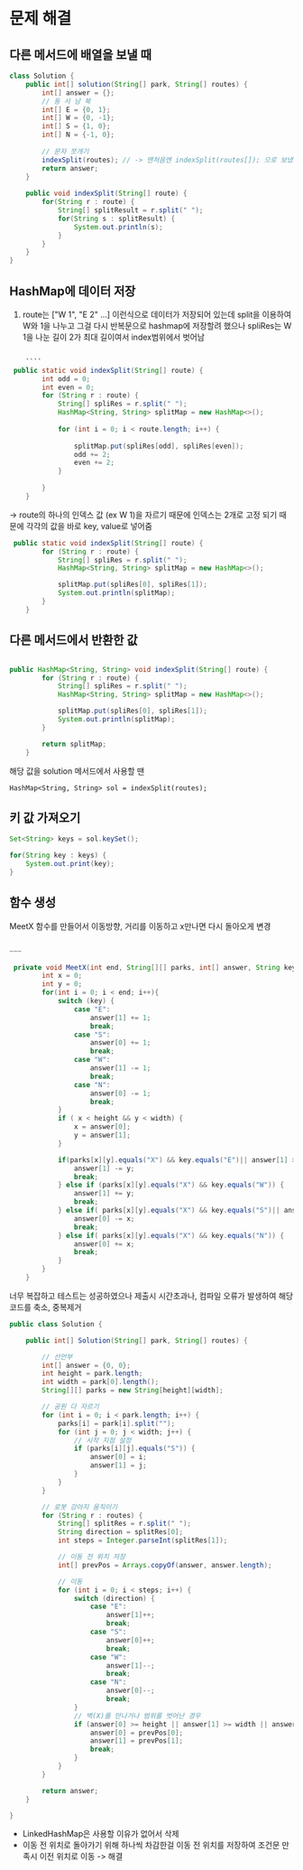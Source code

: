 # 문제 해결

## 다른 메서드에 배열을 보낼 때

```java
class Solution {
    public int[] solution(String[] park, String[] routes) {
        int[] answer = {};
        // 동 서 남 북
        int[] E = {0, 1};
        int[] W = {0, -1};
        int[] S = {1, 0};
        int[] N = {-1, 0};
        
        // 문자 쪼개기 
        indexSplit(routes); // -> 맨처음엔 indexSplit(routes[]); 으로 보냈으나 오류 발생
        return answer;
    }
    
    public void indexSplit(String[] route) {
        for(String r : route) {
            String[] splitResult = r.split(" ");
            for(String s : splitResult) {
                System.out.println(s);
            }
        }
    }
}

```

## HashMap에 데이터 저장

1. route는 ["W 1", "E 2" ...] 이런식으로 데이터가 저장되어 있는데 split을 이용하여 
W와 1을 나누고 그걸 다시 반복문으로 hashmap에 저장할려 했으나 spliRes는 W 1을 나눈 길이 2가 최대 길이여서 index범위에서 벗어남
```java

    ````
 public static void indexSplit(String[] route) {
        int odd = 0;
        int even = 0;
        for (String r : route) {
            String[] spliRes = r.split(" ");
            HashMap<String, String> splitMap = new HashMap<>();
  
            for (int i = 0; i < route.length; i++) {
                
                splitMap.put(spliRes[odd], spliRes[even]);
                odd += 2;
                even += 2;
            }
            
        }
    }
```
-> route의 하나의 인덱스 값 (ex W 1)을 자르기 때문에 인덱스는 2개로 고정 되기 때문에 각각의 값을 바로 key, value로 넣어줌

```java 
 public static void indexSplit(String[] route) {
        for (String r : route) {
            String[] spliRes = r.split(" ");
            HashMap<String, String> splitMap = new HashMap<>();

            splitMap.put(spliRes[0], spliRes[1]);
            System.out.println(splitMap);
        }
    }

```

## 다른 메서드에서 반환한 값 
```java

public HashMap<String, String> void indexSplit(String[] route) {
        for (String r : route) {
            String[] spliRes = r.split(" ");
            HashMap<String, String> splitMap = new HashMap<>();

            splitMap.put(spliRes[0], spliRes[1]);
            System.out.println(splitMap);
        }

        return splitMap;
    }
```
해당 값을 solution 메서드에서 사용할 땐

`HashMap<String, String> sol = indexSplit(routes);`

## 키 값 가져오기

```java
Set<String> keys = sol.keySet();

for(String key : keys) {
    System.out.print(key);
}

```


## 함수 생성
MeetX 함수를 만들어서 이동방향, 거리를 이동하고 x만나면 다시 돌아오게 변경
```java

~~~

 private void MeetX(int end, String[][] parks, int[] answer, String key, int width, int height) {
        int x = 0;
        int y = 0;
        for(int i = 0; i < end; i++){
            switch (key) {
                case "E":
                    answer[1] += 1;
                    break;
                case "S":
                    answer[0] += 1;
                    break;
                case "W":
                    answer[1] -= 1;
                    break;
                case "N":
                    answer[0] -= 1;
                    break;
            }
            if ( x < height && y < width) {
                x = answer[0];
                y = answer[1];
            }

            if(parks[x][y].equals("X") && key.equals("E")|| answer[1] > width) {
                answer[1] -= y;
                break;
            } else if (parks[x][y].equals("X") && key.equals("W")) {
                answer[1] += y;
                break;
            } else if( parks[x][y].equals("X") && key.equals("S")|| answer[0] > height){
                answer[0] -= x;
                break;
            } else if( parks[x][y].equals("X") && key.equals("N")) {
                answer[0] += x;
                break;
            }
        }
    }


```
너무 복잡하고 테스트는 성공하였으나 제출시 시간초과나, 컴파일 오류가 발생하여 해당 코드를 축소, 중복제거


```java
public class Solution {

    public int[] Solution(String[] park, String[] routes) {

        // 선언부
        int[] answer = {0, 0};
        int height = park.length;
        int width = park[0].length();
        String[][] parks = new String[height][width];

        // 공원 다 자르기
        for (int i = 0; i < park.length; i++) {
            parks[i] = park[i].split("");
            for (int j = 0; j < width; j++) {
                // 시작 지점 설정
                if (parks[i][j].equals("S")) {
                    answer[0] = i;
                    answer[1] = j;
                }
            }
        }

        // 로봇 강아지 움직이기
        for (String r : routes) {
            String[] splitRes = r.split(" ");
            String direction = splitRes[0];
            int steps = Integer.parseInt(splitRes[1]);

            // 이동 전 위치 저장
            int[] prevPos = Arrays.copyOf(answer, answer.length);

            // 이동
            for (int i = 0; i < steps; i++) {
                switch (direction) {
                    case "E":
                        answer[1]++;
                        break;
                    case "S":
                        answer[0]++;
                        break;
                    case "W":
                        answer[1]--;
                        break;
                    case "N":
                        answer[0]--;
                        break;
                }
                // 벽(X)를 만나거나 범위를 벗어난 경우
                if (answer[0] >= height || answer[1] >= width || answer[0] < 0 || answer[1] < 0 || parks[answer[0]][answer[1]].equals("X")) {
                    answer[0] = prevPos[0];
                    answer[1] = prevPos[1];
                    break;
                }
            }
        }

        return answer;
    }

}

```

- LinkedHashMap은 사용할 이유가 없어서 삭제
- 이동 전 위치로 돌아가기 위해 하나씩 차감한걸 이동 전 위치를 저장하여 조건문 만족시 이전 위치로 이동 
-> 해결